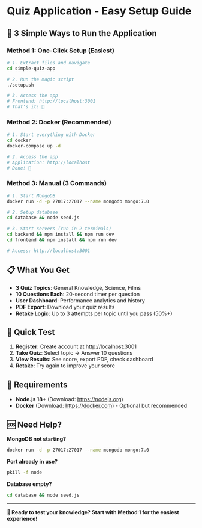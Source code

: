 # Quiz Application - Easy Setup Guide

## 🚀 3 Simple Ways to Run the Application

### **Method 1: One-Click Setup (Easiest)**
```bash
# 1. Extract files and navigate
cd simple-quiz-app

# 2. Run the magic script
./setup.sh

# 3. Access the app
# Frontend: http://localhost:3001
# That's it! 🎉
```

### **Method 2: Docker (Recommended)**
```bash
# 1. Start everything with Docker
cd docker
docker-compose up -d

# 2. Access the app
# Application: http://localhost
# Done! 🐳
```

### **Method 3: Manual (3 Commands)**
```bash
# 1. Start MongoDB
docker run -d -p 27017:27017 --name mongodb mongo:7.0

# 2. Setup database
cd database && node seed.js

# 3. Start servers (run in 2 terminals)
cd backend && npm install && npm run dev
cd frontend && npm install && npm run dev

# Access: http://localhost:3001
```

## 📋 What You Get

- **3 Quiz Topics**: General Knowledge, Science, Films
- **10 Questions Each**: 20-second timer per question
- **User Dashboard**: Performance analytics and history
- **PDF Export**: Download your quiz results
- **Retake Logic**: Up to 3 attempts per topic until you pass (50%+)

## 🎯 Quick Test

1. **Register**: Create account at http://localhost:3001
2. **Take Quiz**: Select topic → Answer 10 questions
3. **View Results**: See score, export PDF, check dashboard
4. **Retake**: Try again to improve your score

## 🔧 Requirements

- **Node.js 18+** (Download: https://nodejs.org)
- **Docker** (Download: https://docker.com) - Optional but recommended

## 🆘 Need Help?

**MongoDB not starting?**
```bash
docker run -d -p 27017:27017 --name mongodb mongo:7.0
```

**Port already in use?**
```bash
pkill -f node
```

**Database empty?**
```bash
cd database && node seed.js
```

---

**🎉 Ready to test your knowledge? Start with Method 1 for the easiest experience!**